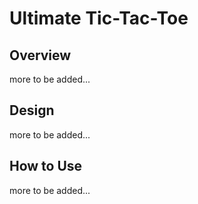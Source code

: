 # Ultimate Tic-Tac-Toe
## Overview ##
more to be added...
## Design ##
more to be added...
## How to Use ##
more to be added...
